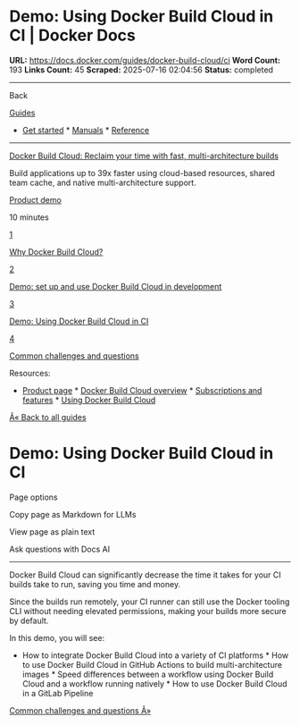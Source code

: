 # Demo: Using Docker Build Cloud in CI | Docker Docs

**URL:** https://docs.docker.com/guides/docker-build-cloud/ci
**Word Count:** 193
**Links Count:** 45
**Scraped:** 2025-07-16 02:04:56
**Status:** completed

---

Back

[Guides](https://docs.docker.com/guides/)

  * [Get started](https://docs.docker.com/get-started/)   * [Manuals](https://docs.docker.com/manuals/)   * [Reference](https://docs.docker.com/reference/)

* * *

[Docker Build Cloud: Reclaim your time with fast, multi-architecture builds](https://docs.docker.com/guides/docker-build-cloud/)

Build applications up to 39x faster using cloud-based resources, shared team cache, and native multi-architecture support.

[ Product demo](https://docs.docker.com/tags/product-demo/)

10 minutes

[1](https://docs.docker.com/guides/docker-build-cloud/why/)

[Why Docker Build Cloud?](https://docs.docker.com/guides/docker-build-cloud/why/)

[2](https://docs.docker.com/guides/docker-build-cloud/dev/)

[Demo: set up and use Docker Build Cloud in development](https://docs.docker.com/guides/docker-build-cloud/dev/)

[3](https://docs.docker.com/guides/docker-build-cloud/ci/)

[Demo: Using Docker Build Cloud in CI](https://docs.docker.com/guides/docker-build-cloud/ci/)

[4](https://docs.docker.com/guides/docker-build-cloud/common-questions/)

[Common challenges and questions](https://docs.docker.com/guides/docker-build-cloud/common-questions/)

Resources:

  * [Product page](https://www.docker.com/products/build-cloud/)   * [Docker Build Cloud overview](https://docs.docker.com/build-cloud/)   * [Subscriptions and features](https://docs.docker.com/subscription/details/)   * [Using Docker Build Cloud](https://docs.docker.com/build-cloud/usage/)

[Â« Back to all guides](https://docs.docker.com/guides/)

# Demo: Using Docker Build Cloud in CI

Page options

Copy page as Markdown for LLMs

View page as plain text

Ask questions with Docs AI

* * *

Docker Build Cloud can significantly decrease the time it takes for your CI builds take to run, saving you time and money.

Since the builds run remotely, your CI runner can still use the Docker tooling CLI without needing elevated permissions, making your builds more secure by default.

In this demo, you will see:

  * How to integrate Docker Build Cloud into a variety of CI platforms   * How to use Docker Build Cloud in GitHub Actions to build multi-architecture images   * Speed differences between a workflow using Docker Build Cloud and a workflow running natively   * How to use Docker Build Cloud in a GitLab Pipeline

[Common challenges and questions Â»](https://docs.docker.com/guides/docker-build-cloud/common-questions/)